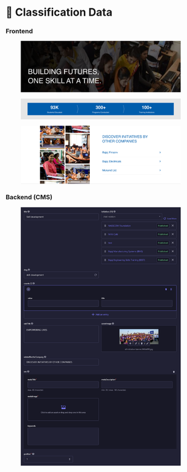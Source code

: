 # 📎 Classification Data

### **Frontend**

<figure><img src="../../../.gitbook/assetsBajajAuto/initiative-listing-banner-section.png" alt=""><figcaption></figcaption></figure>

<figure><img src="../../../.gitbook/assetsBajajAuto/initiative-listing-impact-number-section.png" alt=""><figcaption></figcaption></figure>

<figure><img src="../../../.gitbook/assetsBajajAuto/initiative-listing-others-section.png" alt=""><figcaption></figcaption></figure>

### Backend (CMS)

<figure><img src="../../../.gitbook/assetsBajajAuto/initiative-listing-classification-cms.png" alt=""><figcaption></figcaption></figure>
